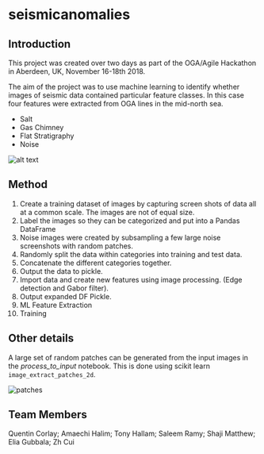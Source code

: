 # seismicanomalies

## Introduction
This project was created over two days as part of the OGA/Agile Hackathon in Aberdeen, UK, November 16-18th 2018.

The aim of the project was to use machine learning to identify whether images of seismic data contained particular feature classes.
In this case four features were extracted from OGA lines in the mid-north sea. 
- Salt
- Gas Chimney
- Flat Stratigraphy
- Noise

![alt text](https://github.com/trhallam/seismicanomalies/blob/master/screenshots/2018-11-18%2010_08_06-process_to_input.png)

## Method
1. Create a training dataset of images by capturing screen shots of data all at a common scale. The images are not of equal size.
2. Label the images so they can be categorized and put into a Pandas DataFrame
3. Noise images were created by subsampling a few large noise screenshots with random patches.
4. Randomly split the data within categories into training and test data. 
5. Concatenate the different categories together.
6. Output the data to pickle.
7. Import data and create new features using image processing. (Edge detection and Gabor filter).
8. Output expanded DF Pickle.
9. ML Feature Extraction
10. Training

## Other details
A large set of random patches can be generated from the input images in the  _process_to_input_ notebook. This is done using scikit learn `image_extract_patches_2d`.

![patches](https://github.com/trhallam/seismicanomalies/blob/master/screenshots/2018-11-18%2010_08_22-process_to_input.png)

## Team Members
Quentin Corlay; 
Amaechi Halim; 
Tony Hallam; 
Saleem Ramy; 
Shaji Matthew; 
Elia Gubbala; 
Zh Cui
